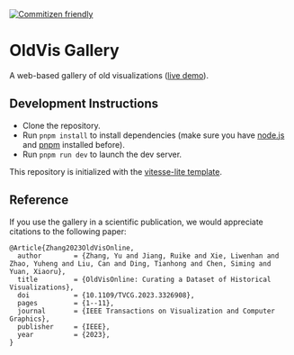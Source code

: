 <a href="http://commitizen.github.io/cz-cli/">
    <img alt="Commitizen friendly" src="https://img.shields.io/badge/commitizen-friendly-brightgreen.svg">
</a>

# OldVis Gallery

A web-based gallery of old visualizations ([live demo](https://oldvis.github.io/gallery/)).

## Development Instructions

- Clone the repository.
- Run `pnpm install` to install dependencies (make sure you have [node.js](https://nodejs.org/) and [pnpm](https://pnpm.io/) installed before).
- Run `pnpm run dev` to launch the dev server.

This repository is initialized with the [vitesse-lite template](https://github.com/antfu/vitesse-lite).

## Reference

If you use the gallery in a scientific publication, we would appreciate citations to the following paper:

```
@Article{Zhang2023OldVisOnline,
  author        = {Zhang, Yu and Jiang, Ruike and Xie, Liwenhan and Zhao, Yuheng and Liu, Can and Ding, Tianhong and Chen, Siming and Yuan, Xiaoru},
  title         = {OldVisOnline: Curating a Dataset of Historical Visualizations},
  doi           = {10.1109/TVCG.2023.3326908},
  pages         = {1--11},
  journal       = {IEEE Transactions on Visualization and Computer Graphics},
  publisher     = {IEEE},
  year          = {2023},
}
```
